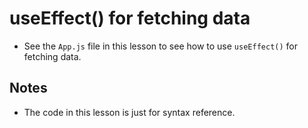 # useEffect() for fetching data
- See the `App.js` file in this lesson to see how to use `useEffect()` for fetching data.

## Notes
- The code in this lesson is just for syntax reference.